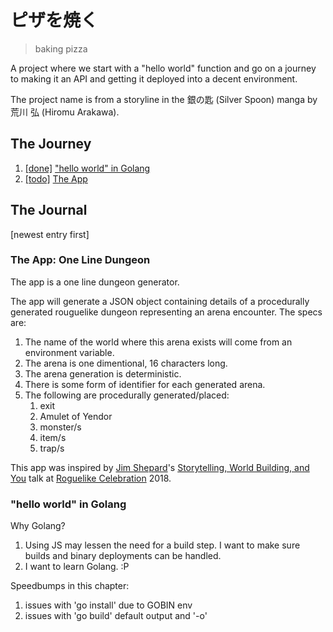 # ピザを焼く

> baking pizza

A project where we start with a "hello world" function and go on a journey to making it an API and getting it deployed into a decent environment.

The project name is from a storyline in the 銀の匙 (Silver Spoon) manga by 荒川 弘 (Hiromu Arakawa).

## The Journey

1. [[done]](https://github.com/tehdarthvid/pizaoyaku/commit/1ef972f179e43c8d0e55550e4aefb2cbed848837) ["hello world" in Golang](#hello-world-in-golang)
1. [[todo]]() [The App](#the-app-one-line-dungeon)

## The Journal

[newest entry first]

### The App: One Line Dungeon

The app is a one line dungeon generator.

The app will generate a JSON object containing details of a procedurally generated rouguelike dungeon representing an arena encounter. The specs are:

1. The name of the world where this arena exists will come from an environment variable.
1. The arena is one dimentional, 16 characters long.
1. The arena generation is deterministic.
1. There is some form of identifier for each generated arena.
1. The following are procedurally generated/placed:
   1. exit
   1. Amulet of Yendor
   1. monster/s
   1. item/s
   1. trap/s

This app was inspired by [Jim Shepard](https://twitter.com/madjackmcmad)'s [Storytelling, World Building, and You](https://www.youtube.com/watch?v=jd7K0EmkvPk) talk at [Roguelike Celebration](https://roguelike.club) 2018.

### "hello world" in Golang

Why Golang?

1.  Using JS may lessen the need for a build step. I want to make sure builds and binary deployments can be handled.
1.  I want to learn Golang. :P

Speedbumps in this chapter:

1.  issues with 'go install' due to GOBIN env
1.  issues with 'go build' default output and '-o'
